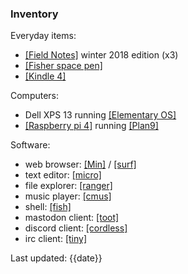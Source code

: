 ### Inventory

Everyday items:

- [[Field Notes]](https://fieldnotesbrand.com/) winter 2018 edition (x3)
- [[Fisher space pen]](https://fieldnotesbrand.com/products/space-pen)
- [[Kindle 4]](https://www.ebay.com/sch/i.html?_from=R40&_trksid=p2380057.m570.l1313&_nkw=kindle+4&_sacat=0)

Computers:

- Dell XPS 13 running [[Elementary OS]](https://elementary.io/)
- [[Raspberry pi 4]](https://www.raspberrypi.org/products/raspberry-pi-4-model-b/) running [[Plan9]](http://9front.org/)

Software:

- web browser: [[Min]](https://minbrowser.org/) / [[surf]](https://surf.suckless.org/)
- text editor: [[micro]](https://micro-editor.github.io/)
- file explorer: [[ranger]](https://ranger.github.io/)
- music player: [[cmus]](https://cmus.github.io/)
- shell: [[fish]](https://fishshell.com/)
- mastodon client: [[toot]](https://github.com/ihabunek/toot)
- discord client: [[cordless]](https://github.com/Bios-Marcel/cordless)
- irc client: [[tiny]](https://github.com/osa1/tiny)

Last updated: {{date}}
